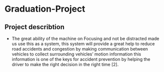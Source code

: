 # Graduation-Project


## Project describtion

- The great ability of the machine on Focusing and not be distracted made us use 
  this as a system, this system will provide a great help to reduce road accidents 
  and congestion by making communication between vehicles to collect 
  surrounding vehicles’ motion information this information is one of the keys for 
  accident prevention by helping the driver to make the right decision in the right 
  time [2]. 
